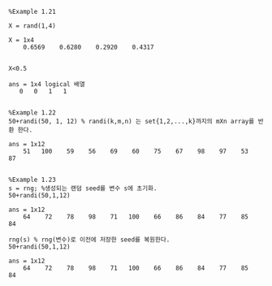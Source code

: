 
```matlab:Code
%Example 1.21

X = rand(1,4)
```


```text:Output
X = 1x4    
    0.6569    0.6280    0.2920    0.4317

```


```matlab:Code

X<0.5
```


```text:Output
ans = 1x4 logical 배열    
   0   0   1   1

```


```matlab:Code

%Example 1.22
50+randi(50, 1, 12) % randi(k,m,n) 는 set{1,2,...,k}까지의 mXn array를 반환 한다.
```


```text:Output
ans = 1x12    
    51   100    59    56    69    60    75    67    98    97    53    87

```


```matlab:Code

%Example 1.23
s = rng; %생성되는 랜덤 seed를 변수 s에 초기화.
50+randi(50,1,12) 
```


```text:Output
ans = 1x12    
    64    72    78    98    71   100    66    86    84    77    85    84

```


```matlab:Code
rng(s) % rng(변수)로 이전에 저장한 seed를 복원한다.
50+randi(50,1,12)
```


```text:Output
ans = 1x12    
    64    72    78    98    71   100    66    86    84    77    85    84

```


```matlab:Code

```

